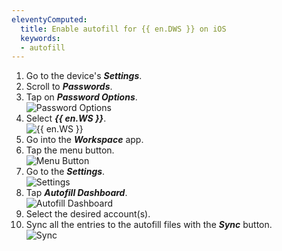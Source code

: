 ```yaml
---
eleventyComputed:
  title: Enable autofill for {{ en.DWS }} on iOS
  keywords: 
  - autofill
---
```

1. Go to the device's ***Settings***.
1. Scroll to ***Passwords***.
1. Tap on ***Password Options***.  
![Password Options](https://webdevolutions.azureedge.net/docs/en/kb/KB0045.png)
1. Select ***{{ en.WS }}***.  
![{{ en.WS }}](https://webdevolutions.azureedge.net/docs/en/kb/KB0046.png)
1. Go into the ***Workspace*** app.
1. Tap the menu button.  
![Menu Button](https://webdevolutions.azureedge.net/docs/en/kb/KB0047.png)
1. Go to the ***Settings***.  
![Settings](https://webdevolutions.azureedge.net/docs/en/kb/KB0048.png)
1. Tap ***Autofill Dashboard***.  
![Autofill Dashboard](https://webdevolutions.azureedge.net/docs/en/kb/KB0049.png)
1. Select the desired account(s).
1. Sync all the entries to the autofill files with the ***Sync*** button.  
![Sync](https://webdevolutions.azureedge.net/docs/en/kb/KB0050.png)
